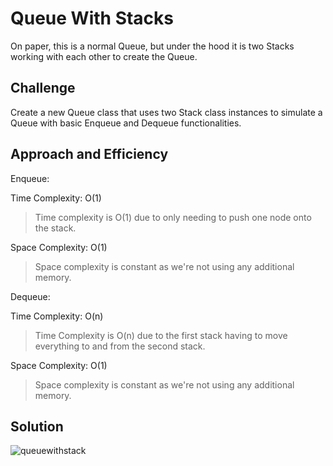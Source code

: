 # Queue With Stacks

On paper, this is a normal Queue, but under the hood it is two Stacks working with each other to create the Queue.

## Challenge

Create a new Queue class that uses two Stack class instances to simulate a Queue with basic Enqueue and Dequeue functionalities.​

## Approach and Efficiency

Enqueue:

Time Complexity: O(1)
> Time complexity is O(1) due to only needing to push one node onto the stack.

Space Complexity: O(1)
> Space complexity is constant as we're not using any additional memory.

Dequeue:

Time Complexity: O(n)
> Time Complexity is O(n) due to the first stack having to move everything to and from the second stack.

Space Complexity: O(1)
> Space complexity is constant as we're not using any additional memory.

## Solution
![queuewithstack](../../assets/queuewithstacks.jpg)